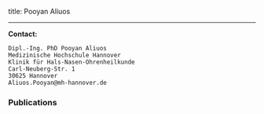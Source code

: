 title: Pooyan Aliuos


***


**Contact:**

	Dipl.-Ing. PhD Pooyan Aliuos
	Medizinische Hochschule Hannover
	Klinik für Hals-Nasen-Ohrenheilkunde
	Carl-Neuberg-Str. 1
	30625 Hannover
	Aliuos.Pooyan@mh-hannover.de


### Publications
